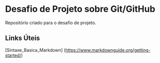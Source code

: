 # Desafio de Projeto sobre Git/GitHub
Repositório criado para o desafio de projeto. 

## Links Úteis
[Sintaxe_Basica_Markdown] (https://www.markdownguide.org/getting-started/)

